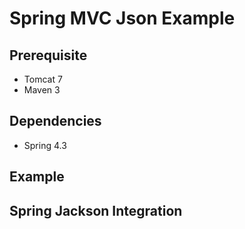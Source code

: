 # Spring MVC Json Example

## Prerequisite
* Tomcat 7
* Maven 3

## Dependencies
* Spring 4.3

## Example 

## Spring Jackson Integration